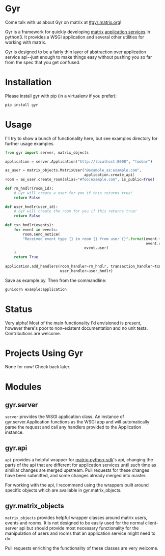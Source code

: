 <!---

Copyright 2016 Adam Beckmeyer

This file is part of Gyr.

Gyr is free software: you can redistribute it and/or modify it under the terms
of the GNU General Public License as published by the Free Software Foundation,
either version 3 of the License, or (at your option) any later version.

Gyr is distributed in the hope that it will be useful, but WITHOUT ANY
WARRANTY; without even the implied warranty of MERCHANTABILITY or FITNESS FOR A
PARTICULAR PURPOSE.  See the GNU General Public License for more details.

You should have received a copy of the GNU General Public License along with
Gyr. If not, see <http://www.gnu.org/licenses/>.  

--> 

# Gyr

Come talk with us about Gyr on matrix at
[#gyr:matrix.org](https://matrix.to/#/#gyr:matrix.org)!

Gyr is a framework for quickly developing [matrix](https://matrix.org)
[application
services](http://matrix.org/docs/spec/application_service/unstable.html) in
python3. It provides a WSGI application and several other utilities for working
with matrix. 

Gyr is designed to be a fairly thin layer of abstraction over application
service api--just enough to make things easy without pushing you so far from the
spec that you get confused.

# Installation

Please install gyr with pip (in a virtualenv if you prefer):

```sh
pip install gyr
```

# Usage

I'll try to show a bunch of functionality here, but see examples directory for
further usage examples.

```python
from gyr import server, matrix_objects

application = server.Application("http://localhost:8008", "foobar")

as_user = matrix_objects.MatrixUser("@example_as:example.com",
                                    application.create_api)
room = as_user.create_room(alias="#foo:example.com", is_public=True)

def rm_hndlr(room_id):
    # Gyr will create a user for you if this returns true!
    return False
    
def user_hndlr(user_id):
    # Gyr will create the room for you if this returns true!
    return False
    
def txn_hndlr(events):
    for event in events:
    	room.send_notice(
	    "Received event type {} in room {} from user {}".format(event.type,
	                                                            event.room,
								    event.user)
	)
    return True
	
application.add_handlers(room_handler=rm_hndlr, transaction_handler=txn_hndlr,
                         user_handler=user_hndlr)
```

Save as example.py. Then from the commandline:

```sh
gunicorn example:application
```

# Status

Very alpha! Most of the main functionality I'd envisioned is present, however
there's poor to non-existent documentation and no unit tests. Contributions are
welcome.

# Projects Using Gyr

None for now! Check back later.

# Modules

## gyr.server

`server` provides the WSGI application class. An instance of
gyr.server.Application functions as the WSGI app and will automatically
parse the request and call any handlers provided to the Application
instance.

## gyr.api

`api` provides a helpful wrapper for
[matrix-python-sdk](https://github.com/matrix-org/matrix-python-sdk)'s
api, changing the parts of the api that are different for application
services until such time as similiar changes are merged upstream. Pull
requests for these changes have been submitted, and some changes already
merged into master.

For working with the api, I recommend using the wrappers built around
specific objects which are available in gyr.matrix_objects.

## gyr.matrix_objects

`matrix_objects` provides helpful wrapper classes around matrix users,
events and rooms. It is not designed to be easily used for the normal
client-server api but should provide most necessary functionality for
the manipulation of users and rooms that an application service might
need to do.

Pull requests enriching the functionality of these classes are very
welcome.
